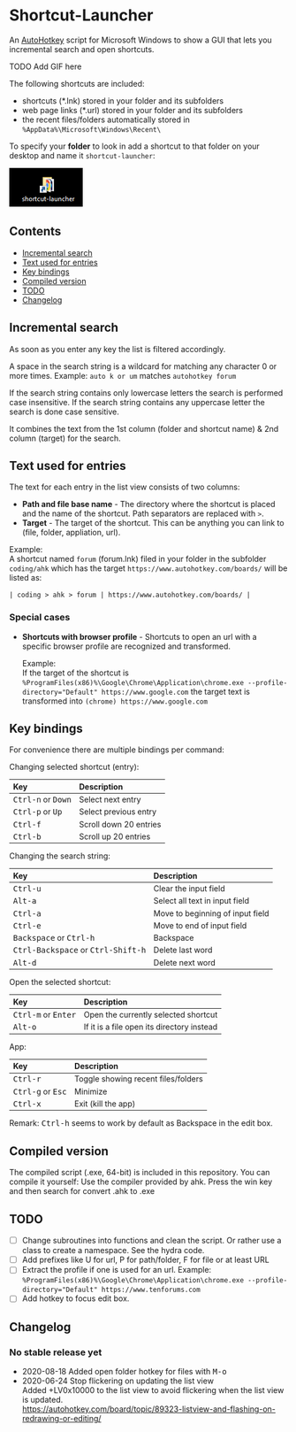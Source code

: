# Shortcut-Launcher

An [AutoHotkey](https://www.autohotkey.com/) script for Microsoft Windows to show a GUI that lets you incremental search and open shortcuts.

TODO Add GIF here

The following shortcuts are included:

- shortcuts (\*.lnk) stored in your folder and its subfolders
- web page links (\*.url) stored in your folder and its subfolders
- the recent files/folders automatically stored in `%AppData%\Microsoft\Windows\Recent\`

To specify your **folder** to look in add a shortcut to that folder on your desktop and name it `shortcut-launcher`:

![shortcut launcher on the desktop](img/desktop-shortcut.png)

## Contents

- [Incremental search](#incremental-search)
- [Text used for entries](#text-used-for-entries)
- [Key bindings](#key-bindings)
- [Compiled version](#compiled-version)
- [TODO](#todo)
- [Changelog](#changelog)

## Incremental search

As soon as you enter any key the list is filtered accordingly.

A space in the search string is a wildcard for matching any character 0 or more times. Example: `auto k or um` matches `autohotkey forum`

If the search string contains only lowercase letters the search is performed case insensitive. If the search string contains any uppercase letter the search is done case sensitive.

It combines the text from the 1st column (folder and shortcut name) & 2nd column (target) for the search.

## Text used for entries

The text for each entry in the list view consists of two columns:

- **Path and file base name** - The directory where the shortcut is placed and the name of the shortcut. Path separators are replaced with `>`.
- **Target** - The target of the shortcut. This can be anything you can link to (file, folder, appliation, url).

Example:  
A shortcut named `forum` (forum.lnk) filed in your folder in the subfolder `coding/ahk` which has the target `https://www.autohotkey.com/boards/` will be listed as:

```text
| coding > ahk > forum | https://www.autohotkey.com/boards/ |
```

### Special cases

- **Shortcuts with browser profile** - Shortcuts to open an url with a specific browser profile are recognized and transformed.

  Example:  
  If the target of the shortcut is `%ProgramFiles(x86)%\Google\Chrome\Application\chrome.exe --profile-directory="Default" https://www.google.com` the target text is transformed into `(chrome) https://www.google.com`

## Key bindings

For convenience there are multiple bindings per command:

Changing selected shortcut (entry):

| Key                                  | Description            |
| :----------------------------------- | :--------------------- |
| <kbd>Ctrl-n</kbd> or <kbd>Down</kbd> | Select next entry      |
| <kbd>Ctrl-p</kbd> or <kbd>Up</kbd>   | Select previous entry  |
| <kbd>Ctrl-f</kbd>                    | Scroll down 20 entries |
| <kbd>Ctrl-b</kbd>                    | Scroll up 20 entries   |

Changing the search string:

| Key                                                  | Description                      |
| :--------------------------------------------------- | :------------------------------- |
| <kbd>Ctrl-u</kbd>                                    | Clear the input field            |
| <kbd>Alt-a</kbd>                                     | Select all text in input field   |
| <kbd>Ctrl-a</kbd>                                    | Move to beginning of input field |
| <kbd>Ctrl-e</kbd>                                    | Move to end of input field       |
| <kbd>Backspace</kbd> or <kbd>Ctrl-h</kbd>            | Backspace                        |
| <kbd>Ctrl-Backspace</kbd> or <kbd>Ctrl-Shift-h</kbd> | Delete last word                 |
| <kbd>Alt-d</kbd>                                     | Delete next word                 |

Open the selected shortcut:

| Key                                   | Description                                    |
| :------------------------------------ | :--------------------------------------------- |
| <kbd>Ctrl-m</kbd> or <kbd>Enter</kbd> | Open the currently selected shortcut           |
| <kbd>Alt-o</kbd>                      | If it is a file open its directory instead |

App:

| Key                                 | Description                         |
| :---------------------------------- | :---------------------------------- |
| <kbd>Ctrl-r</kbd>                   | Toggle showing recent files/folders |
| <kbd>Ctrl-g</kbd> or <kbd>Esc</kbd> | Minimize                            |
| <kbd>Ctrl-x</kbd>                   | Exit (kill the app)                 |

Remark: <kbd>Ctrl-h</kbd> seems to work by default as Backspace in the edit box.

## Compiled version

The compiled script (.exe, 64-bit) is included in this repository. You can compile it
yourself: Use the compiler provided by ahk. Press the win key and then search
for convert .ahk to .exe

## TODO

- [ ] Change subroutines into functions and clean the script. Or rather use a
      class to create a namespace. See the hydra code.
- [ ] Add prefixes like U for url, P for path/folder, F for file or at least URL
- [ ] Extract the profile if one is used for an url. Example:
      `%ProgramFiles(x86)%\Google\Chrome\Application\chrome.exe --profile-directory="Default" https://www.tenforums.com`
- [ ] Add hotkey to focus edit box.

## Changelog

### No stable release yet

- 2020-08-18 Added open folder hotkey for files with <kbd>M-o</kbd>
- 2020-06-24 Stop flickering on updating the list view  
  Added +LV0x10000 to the list view to avoid flickering when the list view is updated.  
  https://autohotkey.com/board/topic/89323-listview-and-flashing-on-redrawing-or-editing/
